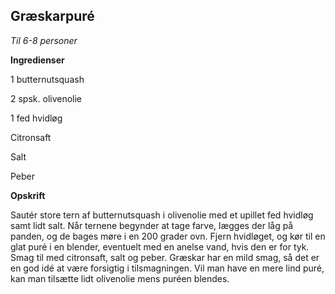 ## Græskarpuré

*Til 6-8 personer*

**Ingredienser**

1 butternutsquash

2 spsk. olivenolie

1 fed hvidløg

Citronsaft

Salt

Peber

**Opskrift**

Sautér store tern af butternutsquash i olivenolie med et upillet fed
hvidløg samt lidt salt. Når ternene begynder at tage farve, lægges der
låg på panden, og de bages møre i en 200 grader ovn. Fjern hvidløget, og
kør til en glat puré i en blender, eventuelt med en anelse vand, hvis
den er for tyk. Smag til med citronsaft, salt og peber. Græskar har en
mild smag, så det er en god idé at være forsigtig i tilsmagningen. Vil
man have en mere lind puré, kan man tilsætte lidt olivenolie mens puréen
blendes.

